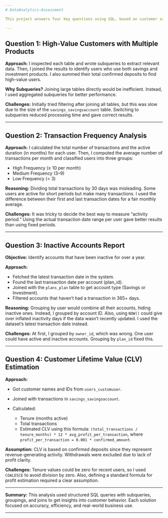 ```yaml
---
# DataAnalytics-Assessment

This project answers four key questions using SQL, based on customer savings, transactions, and plan data. The goal is to extract meaningful insights that support business decision-making.

---
```


## Question 1: High-Value Customers with Multiple Products

**Approach:**
I inspected each table and wrote subqueries to extract relevant data. Then, I joined the results to identify users who use both savings and investment products. I also summed their total confirmed deposits to find high-value users.

**Why Subqueries?**
Joining large tables directly would be inefficient. Instead, I used aggregated subqueries for better performance.

**Challenges:**
Initially tried filtering after joining all tables, but this was slow due to the size of the `savings_savingsaccount` table. Switching to subqueries reduced processing time and gave correct results.

---

## Question 2: Transaction Frequency Analysis

**Approach:**
I calculated the total number of transactions and the active duration (in months) for each user. Then, I computed the average number of transactions per month and classified users into three groups:

* High Frequency (≥ 10 per month)
* Medium Frequency (3–9)
* Low Frequency (< 3)

**Reasoning:**
Dividing total transactions by 30 days was misleading. Some users are active for short periods but make many transactions. I used the difference between their first and last transaction dates for a fair monthly average.

**Challenges:**
It was tricky to decide the best way to measure “activity period.” Using the actual transaction date range per user gave better results than using fixed periods.

---

## Question 3: Inactive Accounts Report

**Objective:**
Identify accounts that have been inactive for over a year.

**Approach:**

* Fetched the latest transaction date in the system.
* Found the last transaction date per account (plan\_id).
* Joined with the `plans_plan` table to get account type (Savings or Investment).
* Filtered accounts that haven’t had a transaction in 365+ days.

**Reasoning:**
Grouping by user would combine all their accounts, hiding inactive ones. Instead, I grouped by account ID. Also, using `NOW()` could give over inflated inactivity days if the data wasn’t recently updated. I used the dataset’s latest transaction date instead.

**Challenges:**
At first, I grouped by `owner_id`, which was wrong. One user could have active and inactive accounts. Grouping by `plan_id` fixed this.

---

## Question 4: Customer Lifetime Value (CLV) Estimation

**Approach:**

* Got customer names and IDs from `users_customuser`.
* Joined with transactions in `savings_savingsaccount`.
* Calculated:

  * Tenure (months active)
  * Total transactions
  * Estimated CLV using this formula:
    `(total_transactions / tenure_months) * 12 * avg_profit_per_transaction`,
    where `profit_per_transaction = 0.001 * confirmed_amount`.

**Assumption:**
CLV is based on confirmed deposits since they represent revenue-generating activity. Withdrawals were excluded due to lack of profit clarity.

**Challenges:**
Tenure values could be zero for recent users, so I used `COALESCE` to avoid division by zero. Also, defining a standard formula for profit estimation required a clear assumption.

---

**Summary:**
This analysis used structured SQL queries with subqueries, groupings, and joins to get insights into customer behavior. Each solution focused on accuracy, efficiency, and real-world business use.

---

